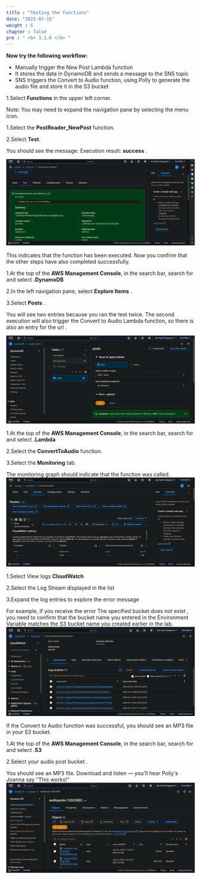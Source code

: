 ```yaml
---
title : "Testing the functions"
date: "2023-07-15"
weight : 6
chapter : false
pre : " <b> 3.1.6 </b> "
---
```


**Now try the following workflow:**

- Manually trigger the New Post Lambda function
- It stores the data in DynamoDB and sends a message to the SNS topic
- SNS triggers the Convert to Audio function, using Polly to generate the audio file and store it in the S3 bucket

1.Select **Functions** in the upper left corner.

Note: You may need to expand the navigation pane by selecting the menu icon.

1.Select the **PostReader_NewPost** function.

2.Select **Test**.

You should see the message: Execution result: **success** .

![FWD](/images/lambda6.png)

This indicates that the function has been executed. Now you confirm that the other steps have also completed successfully.

1.At the top of the **AWS Management Console**, in the search bar, search for and select **.DynamoDB**

2.In the left navigation pane, select **Explore Items** .

3.Select **Posts** .

You will see two entries because you ran the test twice. The second execution will also trigger the Convert to Audio Lambda function, so there is also an entry for the url .

![FWD](/images/lambda7.png)

1.At the top of the **AWS Management Console**, in the search bar, search for and select **.Lambda**

2.Select the **ConvertToAudio** function.

3.Select the **Monitoring** tab.

The monitoring graph should indicate that the function was called.
![FWD](/images/lambda8.png)

1.Select View logs **CloudWatch**

2.Select the Log Stream displayed in the list

3.Expand the log entries to explore the error message

For example, if you receive the error The specified bucket does not exist , you need to confirm that the bucket name you entered in the Environment Variable matches the S3 bucket name you created earlier in the lab.
![FWD](/images/lambda9.png)

If the Convert to Audio function was successful, you should see an MP3 file in your S3 bucket.

1.At the top of the **AWS Management Console**, in the search bar, search for and select .**S3**

2.Select your audio post bucket .

You should see an MP3 file. Download and listen — you'll hear Polly's Joanna say "This works!"
![FWD](/images/lambda10.png)